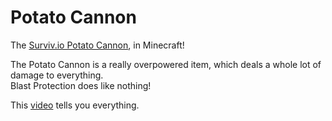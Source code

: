 # Potato Cannon
The [Surviv.io Potato Cannon](https://www.curseforge.com/linkout?remoteUrl=https%253a%252f%252fsurvivio.fandom.com%252fwiki%252fPotato_Cannon), in Minecraft!

The Potato Cannon is a really overpowered item, which deals a whole lot of damage to everything.  
Blast Protection does like nothing!

This [video](https://www.youtube.com/watch?v=Io6C7O1-rs0) tells you everything.
